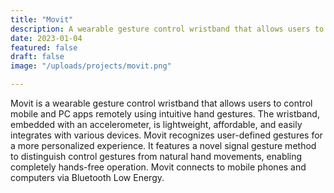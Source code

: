 ```yaml
---
title: "Movit"
description: A wearable gesture control wristband that allows users to control mobile and PC apps remotely using intuitive hand gestures. 
date: 2023-01-04
featured: false
draft: false
image: "/uploads/projects/movit.png"

---
```

Movit is a wearable gesture control wristband that allows users to control mobile and PC apps remotely using intuitive hand gestures. The wristband, embedded with an accelerometer, is lightweight, affordable, and easily integrates with various devices. Movit recognizes user-defined gestures for a more personalized experience. It features a novel signal gesture method to distinguish control gestures from natural hand movements, enabling completely hands-free operation. Movit connects to mobile phones and computers via Bluetooth Low Energy.